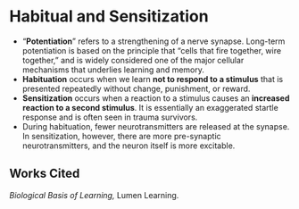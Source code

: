 # Habitual and Sensitization

* “**Potentiation**” refers to a strengthening of a nerve synapse. Long-term potentiation is based on the principle that “cells that fire together, wire together,” and is widely considered one of the major cellular mechanisms that underlies learning and memory.
* **Habituation** occurs when we learn **not to respond to a stimulus** that is presented repeatedly without change, punishment, or reward.
* **Sensitization** occurs when a reaction to a stimulus causes an **increased reaction to a second stimulus**. It is essentially an exaggerated startle response and is often seen in trauma survivors.
* During habituation, fewer neurotransmitters are released at the synapse. In sensitization, however, there are more pre-synaptic neurotransmitters, and the neuron itself is more excitable.

## Works Cited

_Biological Basis of Learning,_ Lumen Learning.
